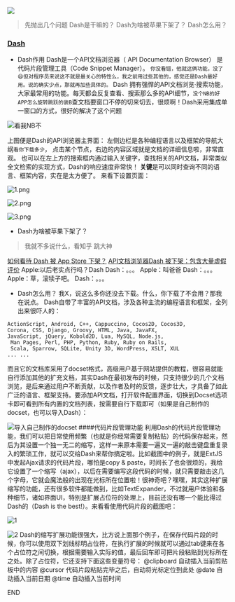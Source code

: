 ![](http://upload-images.jianshu.io/upload_images/304454-c2468a951b809f76.jpeg?imageMogr2/auto-orient/strip%7CimageView2/2/w/1240)

>先抛出几个问题
Dash是干嘛的？
Dash为啥被苹果下架了？
Dash怎么用？

### [Dash](https://kapeli.com/dash)
- Dash作用
Dash是一个API文档浏览器（ API Documentation Browser）
是 代码片段管理工具（Code Snippet Manager）。
`你没看错，他就这俩功能，没了😄但对程序员来说这不就是最关心的特性么，我之前用过些其他的，感觉还是Dash最好用。说的确实少点，那就再加些具体的。`
Dash 拥有强悍的API文档浏览·搜索功能，大家最常用的功能。每天都会反复查看、搜索那么多的API细节，`没个NB的好APP怎么旋转跳跃的装B`查文档要窗口不停的切来切去，很烦啊！Dash采用集成单一窗口的方式，很好的解决了这个问题

![看我NB不](http://upload-images.jianshu.io/upload_images/304454-c138af78d1e1ffc5.png?imageMogr2/auto-orient/strip%7CimageView2/2/w/1240)

上图便是Dash的API浏览器主界面：
左侧边栏是各种编程语言以及框架的导航大纲`看你下载多少`，
点击某个节点，右边的内容区域就是文档的详细信息啦，非常直观。
也可以在左上方的搜索框内通过输入关键字，查找相关的API文档，非常类似全文检索的实现方式，Dash的响应速度非常快！
**关键**是可以同时查询不同的语言、框架内容，实在是太方便了。
来看下设置页面：

![1.png](http://upload-images.jianshu.io/upload_images/304454-82063cb8ac1242c9.png?imageMogr2/auto-orient/strip%7CimageView2/2/w/1240)

![2.png](http://upload-images.jianshu.io/upload_images/304454-af7368d5f8f3bc2a.png?imageMogr2/auto-orient/strip%7CimageView2/2/w/1240)


![3.png](http://upload-images.jianshu.io/upload_images/304454-fc3dd2ec1e106aad.png?imageMogr2/auto-orient/strip%7CimageView2/2/w/1240)



- Dash为啥被苹果下架了？
> 我就不多说什么，看知乎 跳大神

[如何看待 Dash 被 App Store 下架？](https://www.zhihu.com/question/51357789?sort=created)
[API文档浏览器Dash 被下架：包含大量虚假评价](http://www.cnbeta.com/articles/tech/545793.htm)
Apple:以后老实点行吗？Dash
Dash：。。。
Apple：叫爸爸
Dash：。。。
Apple：草，滚犊子吧。
Dash：。。。

- Dash怎么用？
我X，说这么多你还没去下载。什么，你下载了不会用？那我在说点。
Dash自带了丰富的API文档，涉及各种主流的编程语言和框架，全列出来很吓人的：
```
ActionScript, Android, C++, Cappuccino, Cocos2D, Cocos3D, 
Corona, CSS, Django, Groovy, HTML, Java, JavaFX, 
JavaScript, jQuery, Kobold2D, Lua, MySQL, Node.js,
 Man Pages, Perl, PHP, Python, Ruby, Ruby on Rails,
 Scala, Sparrow, SQLite, Unity 3D, WordPress, XSLT, XUL
... ...
```
而且它的文档库采用了docset格式，高级用户基于网站提供的教程，很容易就能自行添加其他的扩充文档，其实Dash在最初发布的时候，只支持很少的几个文档浏览，是后来通过用户不断贡献，以及作者及时的反馈，逐步壮大，才具备了如此广泛的语言、框架支持。要添加API文档，打开软件配置界面，切换到Docset选项卡即可看到所有内置的文档列表，按需要自行下载即可（如果是自己制作的docset，也可以导入Dash）：

![导入自己制作的docset](http://upload-images.jianshu.io/upload_images/304454-5536b0dbb57d1cfb.png?imageMogr2/auto-orient/strip%7CimageView2/2/w/1240)
####代码片段管理功能
利用Dash的代码片段管理功能，我们可以把日常使用频繁（也就是你经常需要复制粘贴）的代码保存起来，然后为其设置一个独一无二的缩写，这样一来原本需要一遍又一遍的敲击键盘重复录入的繁琐工作，就可以交给Dash来帮你搞定啦。比如截图中的例子，就是ExtJS中发起Ajax请求的代码片段，哪怕是copy & paste，时间长了也会很烦的，我给它设置了一个缩写（ajax），以后在需要编写这段代码的时候，就只需要敲击这几个字母，它就会魔法般的出现在光标所在位置啦！很神奇吧？嘿嘿，其实这种扩展缩写的功能，还有很多软件都能做到，比如TextExpander，不过就用户体验和各种细节，诸如界面UI，特别是扩展占位符的处理上，目前还没有哪一个能比得过Dash的（Dash is the best!）。来看看使用代码片段的截图吧：

![1](http://upload-images.jianshu.io/upload_images/304454-7504821f375bdbe6.jpg?imageMogr2/auto-orient/strip%7CimageView2/2/w/1240)

![2](http://upload-images.jianshu.io/upload_images/304454-1c19fdf6695cdc33.jpg?imageMogr2/auto-orient/strip%7CimageView2/2/w/1240)
Dash的缩写扩展功能很强大，比方说上面那个例子，在保存代码片段的时候，你可以使用双下划线标明占位符，在执行扩展的时候就可以通过tab键来在各个占位符之间切换，根据需要输入实际的值，最后回车即可把片段粘贴到光标所在之处。除了占位符，它还支持下面这些变量符号：
@clipboard 自动插入当前剪贴板中的内容
@cursor 代码片段粘贴完毕之后，自动将光标定位到此处
@date 自动插入当前日期
@time 自动插入当前时间









END
